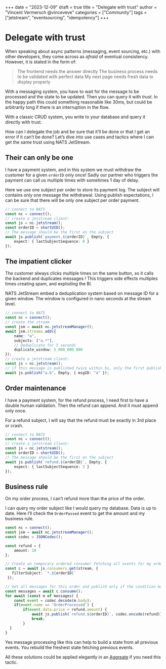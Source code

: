 +++
date = "2023-12-09"
draft = true
title = "Delegate with trust"
author = "Vincent Vermersch @vinceveve"
categories = ["Community"]
tags = ["jetstream", "eventsourcing", "idempotency"]
+++
# Delegate with trust

When speaking about async patterns (messaging, event sourcing, etc.) with other developers, they come across as *afraid* of eventual consistency. However, it is stated in the form of:
> The frontend needs the answer directly
> The business process needs to be validated with perfect data
> My next page needs fresh data to display properly

With a messaging system, you have to wait for the message to be processed and the state to be updated. Then you can query it with *trust*. In the happy path this could something reasonable like 30ms, but could be arbitrarily long if there is an interruption in the flow.

With a classic CRUD system, you write to your database and query it directly with trust.

How can I delegate the job and be sure that it’ll be done or that I get an error if it can’t be done?
Let’s dive into use cases and tactics where I can get the same trust using NATS JetStream.

## Their can only be one
I have a payment system, and in this system we must withdraw the customer for a given `orderID` only once!
Sadly our partner who triggers the payment can call us multiple times with sometimes 1 day of delay.

Here we use one subject per order to store its payment log.
The subject will contains only one message the withdrawal.
Using publish expectations, I can be sure that there will be only one subject per order payment.

```typescript
// connect to NATS
const nc = connect();
// create a jetstream client:
const js = nc.jetstream();
const orderID = shortUID();
// The message should be the first on the subject
await js.publish(`payment.${orderID}`, Empty, {
	expect: { lastSubjectSequence: 0 }
});
```

## The impatient clicker
The customer always clicks multiple times on the same button, so it calls the backend and duplicates messages !
This triggers side effects multiples times creating spam, and exploding the BI.

NATS JetStream embed a deduplication system based on message ID for a given window. The window is configured in nano seconds at the stream level.

```typescript
// connect to NATS
const nc = connect();
// create the stream
const jsm = await nc.jetstreamManager();
await jsm.streams.add({
	name: "a",
	subjects: ["a.*"],
	// Deduplicate for 5 seconds
	duplicate_window: 5_000_000_000
});
// create a jetstream client:
const js = nc.jetstream();
// if this message is published twice within 5s, only the first published will be stored
await js.publish("a.b", Empty, { msgID: "a" });
```

## Order maintenance
I have a payment system, for the refund process, I need first to have a double human validation. Then the refund can append. And it must append only once.

For a refund subject, I will say that the refund must be exactly in 3rd place or crash.
```typescript
// connect to NATS
const nc = connect();
// create a jetstream client:
const js = nc.jetstream();
const orderID = shortUID();
// The message should be the first on the subject
await js.publish(`refund.${orderID}`, Empty, {
	expect: { lastSubjectSequence: 3 }
});
```


## Business rule
On my order process, I can’t refund more than the price of the order.

I can query my order subject like I would query my database. Data is up to date.
Here I’ll check the `OrderPassed` event to get the amount and my business rule.

```typescript
const nc = connect();
const jsm = await nc.jetstreamManager();
const codec = JSONCodec();

const refund = {
	amount: 10
};

// Create an temporary ordered consumer fetching all events for my order ID.
const c = await js.consumers.get(stream, {
   filterSubject: `*.${orderID}`
 });

// Get all messages for this order and publish only if the condition matches.
const messages = await c.consume();
for await (const m of messages) {
	const event = codec.decode(m.body);
	if(event.name == 'OrderProcessed') {
		if(event.data.price < refund.amount) {
			await js.publish(`refund.${orderID}`, codec.encode(refund)})
			break;
		}
  }
}
```
Yes message processing like this can help to build a state from all previous events. You rebuild the freshest state fetching previous events.

All these solutions could be applied elegantly in an [Aggreate](https://domaincentric.net/blog/event-sourcing-aggregates-vs-projections) if you need this tactic.
